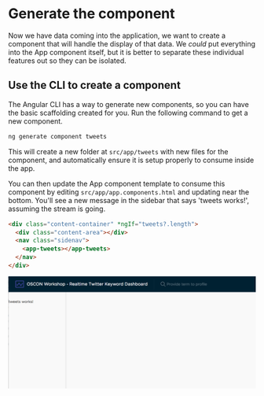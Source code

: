# Generate the component

Now we have data coming into the application, we want to create a component that will handle the display of that data. We _could_ put everything into the App component itself, but it is better to separate these individual features out so they can be isolated.

## Use the CLI to create a component

The Angular CLI has a way to generate new components, so you can have the basic scaffolding created for you. Run the following command to get a new component.

```bash
ng generate component tweets
```

This will create a new folder at `src/app/tweets` with new files for the component, and automatically ensure it is setup properly to consume inside the app.

You can then update the App component template to consume this component by editing `src/app/app.components.html` and updating near the bottom. You'll see a new message in the sidebar that says 'tweets works!', assuming the stream is going.

```html
<div class="content-container" *ngIf="tweets?.length">
  <div class="content-area"></div>
  <nav class="sidenav">
    <app-tweets></app-tweets>
  </nav>
</div>
```

![Generated component displayed](generate-component.png)